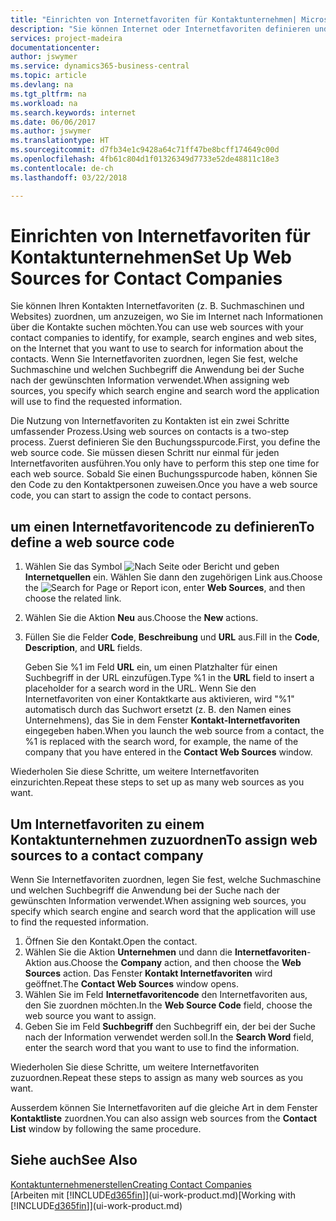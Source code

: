 ```yaml
---
title: "Einrichten von Internetfavoriten für Kontaktunternehmen| Microsoft Docs"
description: "Sie können Internet oder Internetfavoriten definieren und diese einem Kontaktunternehmen zuordnen, die Ihnen helfen, zu identifizieren, wie Sie nach Informationen über die Kontakte suchen möchten."
services: project-madeira
documentationcenter: 
author: jswymer
ms.service: dynamics365-business-central
ms.topic: article
ms.devlang: na
ms.tgt_pltfrm: na
ms.workload: na
ms.search.keywords: internet
ms.date: 06/06/2017
ms.author: jswymer
ms.translationtype: HT
ms.sourcegitcommit: d7fb34e1c9428a64c71ff47be8bcff174649c00d
ms.openlocfilehash: 4fb61c804d1f01326349d7733e52de48811c18e3
ms.contentlocale: de-ch
ms.lasthandoff: 03/22/2018

---
```

# <a name="set-up-web-sources-for-contact-companies"></a><span data-ttu-id="e489e-103">Einrichten von Internetfavoriten für Kontaktunternehmen</span><span class="sxs-lookup"><span data-stu-id="e489e-103">Set Up Web Sources for Contact Companies</span></span>
<span data-ttu-id="e489e-104">Sie können Ihren Kontakten Internetfavoriten (z. B. Suchmaschinen und Websites) zuordnen, um anzuzeigen, wo Sie im Internet nach Informationen über die Kontakte suchen möchten.</span><span class="sxs-lookup"><span data-stu-id="e489e-104">You can use web sources with your contact companies to identify, for example, search engines and web sites, on the Internet that you want to use to search for information about the contacts.</span></span> <span data-ttu-id="e489e-105">Wenn Sie Internetfavoriten zuordnen, legen Sie fest, welche Suchmaschine und welchen Suchbegriff die Anwendung bei der Suche nach der gewünschten Information verwendet.</span><span class="sxs-lookup"><span data-stu-id="e489e-105">When assigning web sources, you specify which search engine and search word the application will use to find the requested information.</span></span>

<span data-ttu-id="e489e-106">Die Nutzung von Internetfavoriten zu Kontakten ist ein zwei Schritte umfassender Prozess.</span><span class="sxs-lookup"><span data-stu-id="e489e-106">Using web sources on contacts is a two-step process.</span></span> <span data-ttu-id="e489e-107">Zuerst definieren Sie den Buchungsspurcode.</span><span class="sxs-lookup"><span data-stu-id="e489e-107">First, you define the web source code.</span></span> <span data-ttu-id="e489e-108">Sie müssen diesen Schritt nur einmal für jeden Internetfavoriten ausführen.</span><span class="sxs-lookup"><span data-stu-id="e489e-108">You only have to perform this step one time for each web source.</span></span> <span data-ttu-id="e489e-109">Sobald Sie einen Buchungsspurcode haben, können Sie den Code zu den Kontaktpersonen zuweisen.</span><span class="sxs-lookup"><span data-stu-id="e489e-109">Once you have a web source code, you can start to assign the code to contact persons.</span></span>

## <a name="to-define-a-web-source-code"></a><span data-ttu-id="e489e-110">um einen Internetfavoritencode zu definieren</span><span class="sxs-lookup"><span data-stu-id="e489e-110">To define a web source code</span></span>
1. <span data-ttu-id="e489e-111">Wählen Sie das Symbol ![Nach Seite oder Bericht](media/ui-search/search_small.png "Nach Seite oder Bericht suche") und geben **Internetquellen** ein. Wählen Sie dann den zugehörigen Link aus.</span><span class="sxs-lookup"><span data-stu-id="e489e-111">Choose the ![Search for Page or Report](media/ui-search/search_small.png "Search for Page or Report icon") icon, enter **Web Sources**, and then choose the related link.</span></span>
2. <span data-ttu-id="e489e-112">Wählen Sie die Aktion **Neu** aus.</span><span class="sxs-lookup"><span data-stu-id="e489e-112">Choose the **New** actions.</span></span>
3. <span data-ttu-id="e489e-113">Füllen Sie die Felder **Code**, **Beschreibung** und **URL** aus.</span><span class="sxs-lookup"><span data-stu-id="e489e-113">Fill in the **Code**, **Description**, and **URL** fields.</span></span>

    <span data-ttu-id="e489e-114">Geben Sie %1 im Feld **URL** ein, um einen Platzhalter für einen Suchbegriff in der URL einzufügen.</span><span class="sxs-lookup"><span data-stu-id="e489e-114">Type %1 in the **URL** field to insert a placeholder for a search word in the URL.</span></span> <span data-ttu-id="e489e-115">Wenn Sie den Internetfavoriten von einer Kontaktkarte aus aktivieren, wird "%1" automatisch durch das Suchwort ersetzt (z. B. den Namen eines Unternehmens), das Sie in dem Fenster **Kontakt-Internetfavoriten** eingegeben haben.</span><span class="sxs-lookup"><span data-stu-id="e489e-115">When you launch the web source from a contact, the %1 is replaced with the search word, for example, the name of the company that you have entered in the **Contact Web Sources** window.</span></span>

<span data-ttu-id="e489e-116">Wiederholen Sie diese Schritte, um weitere Internetfavoriten einzurichten.</span><span class="sxs-lookup"><span data-stu-id="e489e-116">Repeat these steps to set up as many web sources as you want.</span></span>

## <a name="to-assign-web-sources-to-a-contact-company"></a><span data-ttu-id="e489e-117">Um Internetfavoriten zu einem Kontaktunternehmen zuzuordnen</span><span class="sxs-lookup"><span data-stu-id="e489e-117">To assign web sources to a contact company</span></span>
<span data-ttu-id="e489e-118">Wenn Sie Internetfavoriten zuordnen, legen Sie fest, welche Suchmaschine und welchen Suchbegriff die Anwendung bei der Suche nach der gewünschten Information verwendet.</span><span class="sxs-lookup"><span data-stu-id="e489e-118">When assigning web sources, you specify which search engine and search word that the application will use to find the requested information.</span></span>

1. <span data-ttu-id="e489e-119">Öffnen Sie den Kontakt.</span><span class="sxs-lookup"><span data-stu-id="e489e-119">Open the contact.</span></span>
2. <span data-ttu-id="e489e-120">Wählen Sie die Aktion **Unternehmen** und dann die **Internetfavoriten**-Aktion aus.</span><span class="sxs-lookup"><span data-stu-id="e489e-120">Choose the **Company** action, and then choose the **Web Sources** action.</span></span> <span data-ttu-id="e489e-121">Das Fenster **Kontakt Internetfavoriten** wird geöffnet.</span><span class="sxs-lookup"><span data-stu-id="e489e-121">The **Contact Web Sources** window opens.</span></span>
3. <span data-ttu-id="e489e-122">Wählen Sie im Feld **Internetfavoritencode** den Internetfavoriten aus, den Sie zuordnen möchten.</span><span class="sxs-lookup"><span data-stu-id="e489e-122">In the **Web Source Code** field, choose the web source you want to assign.</span></span>
4. <span data-ttu-id="e489e-123">Geben Sie im Feld **Suchbegriff** den Suchbegriff ein, der bei der Suche nach der Information verwendet werden soll.</span><span class="sxs-lookup"><span data-stu-id="e489e-123">In the **Search Word** field, enter the search word that you want to use to find the information.</span></span>

<span data-ttu-id="e489e-124">Wiederholen Sie diese Schritte, um weitere Internetfavoriten zuzuordnen.</span><span class="sxs-lookup"><span data-stu-id="e489e-124">Repeat these steps to assign as many web sources as you want.</span></span>

<span data-ttu-id="e489e-125">Ausserdem können Sie Internetfavoriten auf die gleiche Art in dem Fenster **Kontaktliste** zuordnen.</span><span class="sxs-lookup"><span data-stu-id="e489e-125">You can also assign web sources from the **Contact List** window by following the same procedure.</span></span>

## <a name="see-also"></a><span data-ttu-id="e489e-126">Siehe auch</span><span class="sxs-lookup"><span data-stu-id="e489e-126">See Also</span></span>
[<span data-ttu-id="e489e-127">Kontaktunternehmenerstellen</span><span class="sxs-lookup"><span data-stu-id="e489e-127">Creating Contact Companies</span></span>](marketing-create-contact-companies.md)  
<span data-ttu-id="e489e-128">[Arbeiten mit [!INCLUDE[d365fin](includes/d365fin_md.md)]](ui-work-product.md)</span><span class="sxs-lookup"><span data-stu-id="e489e-128">[Working with [!INCLUDE[d365fin](includes/d365fin_md.md)]](ui-work-product.md)</span></span>

